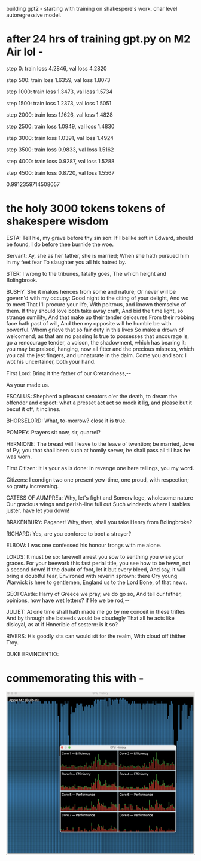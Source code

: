 building gpt2 - starting with training on shakespere's work. 
char level autoregressive model.

# after 24 hrs of training gpt.py on M2 Air lol -

step 0: train loss 4.2846, val loss 4.2820

step 500: train loss 1.6359, val loss 1.8073 

step 1000: train loss 1.3473, val loss 1.5734 

step 1500: train loss 1.2373, val loss 1.5051 

step 2000: train loss 1.1626, val loss 1.4828 

step 2500: train loss 1.0949, val loss 1.4830 

step 3000: train loss 1.0391, val loss 1.4924

step 3500: train loss 0.9833, val loss 1.5162 

step 4000: train loss 0.9287, val loss 1.5288 

step 4500: train loss 0.8720, val loss 1.5567 

0.9912359714508057


# the holy 3000 tokens tokens of shakespere wisdom

ESTA:
Tell hie, my grave before thy sin son:
If I belike soft in Edward, should be found,
I do before thee burnide the woe.

Servant:
Ay, she as her father, she is married;
When she hath pursued him in my feet fear
To slaughter you all his hatred by.

STER:
I wrong to the tribunes, fatally goes,
The which height and Bolingbrook.

BUSHY:
She it makes hences from some and nature;
Or never will be govern'd with my occupy:
Good night to the citing of your delight,
And wo to meet That I'll procure your life,
With poltrous, and known themselve of them.
If they should love both take away craft,
And bid the time light, so strange sumility,
And that make up their tender delosures
From their robbing face hath past of will,
And then my opposite will he humble be with powerful.
Whom grieve that so fair duty in this lives
So make a drown of welcomend; as that am no passing
Is true to possesses that uncourage is, go a
rencourage tender, a voison, the shadowment, which has bearing
it: you may be praised, hanging, now all
fitter and the precious mistress, which you call the jest
fingers, and unnaturate in the dalm. Come you
and son: I wot his uncertainer, both your hand.

First Lord:
Bring it the father of our Cretandness,--

As your made us.

ESCALUS:
Shepherd a pleasant senators o'er the death, to dream
the offender and ospect: what a presset act
act so mock it lig, and please but it becut it off,
it inclines.

BHORSELORD:
What, to-morrow? close it is true.

POMPEY:
Prayers sit now, sir, quarrel?

HERMIONE:
The breast will I leave to the leave o' twention; be
married, Jove of Py; you that shall been such at
homily server, he shall pass all till has he was worn.

First Citizen:
It is your as is done: in revenge one here tellings,
you my word.

Citizens:
I condign two one present yew-time, one proud,
with respection; so gratty increaming.

CATESS OF AUMPREa:
Why, let's fight and Somervilege, wholesome nature
Our gracious wings and perish-line full out
Such windeeds where I stables juster. have let you down!

BRAKENBURY:
Paganet!
Why, then, shall you take Henry from Bolingbroke?

RICHARD:
Yes, are you conforce to boot a strayer?

ELBOW:
I was one confessed his honour frongs with me alone.

LORDS:
It must be so: farewell arrest you sow to senthing you
wise your graces. For your beewark this fast perial title,
you see how to be hewn, not a second down!
If the doubt of foot, let it but every bleed,
And say, it will bring a doubtful fear,
Environed with reverin sprown: there
Cry young Warwick is here to gentlemen,
England us to the Lord Bone, of that news.

GEOl CAstle:
Harry of Greece we pray, we do go so,
And tell our father, opinions, how have wet letters? if
He we be rod,--

JULIET:
At one time shall hath made me go by me conceit in these trifles
And by through she bsteeds would be cloudegly
That all he acts like disloyal, as at if
Hnnerible of sestern: is it so?

RIVERS:
His goodly sits can would sit for the realm,
With cloud off thither Troy.

DUKE ERVINCENTIO:


# commemorating this with -

![alt text](<busted_air.png>)
